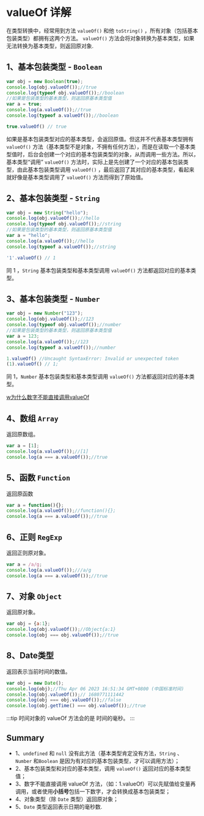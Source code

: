 # valueOf 详解

在类型转换中，经常用到方法 `valueOf()` 和他 `toString()` ，所有对象（包括基本包装类型）都拥有这两个方法。 `valueOf()` 方法会将对象转换为基本类型，如果无法转换为基本类型，则返回原对象.

## 1、基本包装类型 - `Boolean`

```js
var obj = new Boolean(true);
console.log(obj.valueOf());//true
console.log(typeof obj.valueOf());//boolean
//如果是包装类型的基本类型，则返回原基本类型值
var a = true;
console.log(a.valueOf());//true
console.log(typeof a.valueOf());//boolean

true.valueOf() // true
```

如果是基本包装类型对应的基本类型，会返回原值。但这并不代表基本类型拥有 `valueOf()` 方法（基本类型不是对象，不拥有任何方法），而是在读取一个基本类型值时，后台会创建一个对应的基本包装类型的对象，从而调用一些方法。所以，基本类型“调用” `valueOf()` 方法时，实际上是先创建了一个对应的基本包装类型，由此基本包装类型调用 `valueOf()` ，最后返回了其对应的基本类型，看起来就好像是基本类型调用了 `valueOf()` 方法而得到了原始值。

## 2、基本包装类型 - `String`

```js
var obj = new String("hello");
console.log(obj.valueOf());//hello
console.log(typeof obj.valueOf());//string
//如果是包装类型的基本类型，则返回原基本类型值
var a = "hello";
console.log(a.valueOf());//hello
console.log(typeof a.valueOf());//string

'1'.valueOf() // 1
```

同 1 ，`String` 基本包装类型和基本类型调用 `valueOf()` 方法都返回对应的基本类型。

## 3、基本包装类型 - `Number`

```js
var obj = new Number("123");
console.log(obj.valueOf());//123
console.log(typeof obj.valueOf());//number
//如果是包装类型的基本类型，则返回原基本类型值
var a = 123;
console.log(a.valueOf());//123
console.log(typeof a.valueOf());//number

1.valueOf() //Uncaught SyntaxError: Invalid or unexpected token
(1).valueOf() // 1;
```

同 1，`Number` 基本包装类型和基本类型调用 `valueOf()` 方法都返回对应的基本类型。

[w为什么数字不能直接调用valueOf](/base/javascript/toString.html#_3、基本包装类型-number)

## 4、数组 `Array`

返回原数组。

```js
var a = [1];
console.log(a.valueOf());//[1]
console.log(a === a.valueOf());//true
```

## 5、函数 `Function`

返回原函数

```js
var a = function(){};
console.log(a.valueOf());//function(){};
console.log(a === a.valueOf());//true
```

## 6、正则 `RegExp`

返回正则原对象。

```js
var a = /a/g;
console.log(a.valueOf());///a/g
console.log(a === a.valueOf());//true
```

## 7、对象 `Object`

返回原对象。

```js
var obj = {a:1};
console.log(obj.valueOf());//Object{a:1}
console.log(obj === obj.valueOf());//true
```

## 8、Date类型

返回表示当前时间的数值。

```js
var obj = new Date();
console.log(obj);//Thu Apr 06 2023 16:51:34 GMT+0800 (中国标准时间)
console.log(obj.valueOf());// 1680771111442
console.log(obj === obj.valueOf());//false
console.log(obj.getTime() === obj.valueOf());//true
```

:::tip
时间对象的 valueOf 方法会的是 时间的毫秒。
:::

## Summary

* 1、`undefined` 和 `null` 没有此方法（基本类型肯定没有方法，`String` 、`Number` 和`Boolean` 是因为有对应的基本包装类型，才可以调用方法）；
* 2、基本包装类型和对应的基本类型，调用 `valueOf()` 返回对应的基本类型值；
* 3、数字不能直接调用 valueOf 方法，（如：1.valueOf）可以先赋值给变量再调用，或者使用**小括号**包括一下数字，才会转换成基本包装类型；
* 4、对象类型（除 `Date` 类型）返回原对象；
* 5、`Date` 类型返回表示日期的毫秒数.
